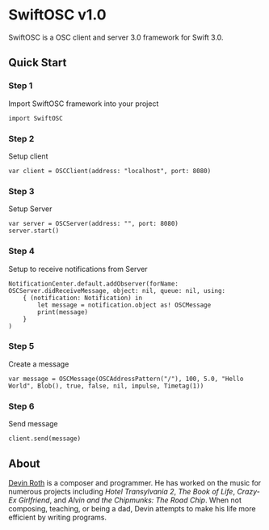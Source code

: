 # SwiftOSC v1.0
SwiftOSC is a OSC client and server 3.0 framework for Swift 3.0. 

## Quick Start

### Step 1
Import SwiftOSC framework into your project
```
import SwiftOSC
```
### Step 2
Setup client
```
var client = OSCClient(address: "localhost", port: 8080)
```
### Step 3
Setup Server
```
var server = OSCServer(address: "", port: 8080)
server.start()
```

### Step 4
Setup to receive notifications from Server
```
NotificationCenter.default.addObserver(forName: OSCServer.didReceiveMessage, object: nil, queue: nil, using:
    { (notification: Notification) in
        let message = notification.object as! OSCMessage
        print(message)
    }
)
```
### Step 5
Create a message
```
var message = OSCMessage(OSCAddressPattern("/"), 100, 5.0, "Hello World", Blob(), true, false, nil, impulse, Timetag(1))
```
### Step 6
Send message
```
client.send(message)
```
## About

[Devin Roth](http://devinrothmusic.com) is a composer and programmer. He has worked on the music for numerous projects including *Hotel Transylvania 2*, *The Book of Life*, *Crazy-Ex Girlfriend*, and *Alvin and the Chipmunks: The Road Chip*. When not composing, teaching, or being a dad, Devin attempts to make his life more efficient by writing programs.


